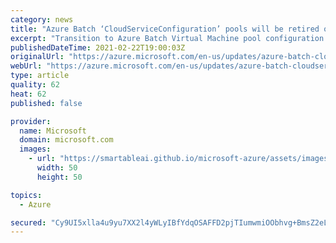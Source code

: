 ```yaml
---
category: news
title: "Azure Batch ‘CloudServiceConfiguration’ pools will be retired on 29 February 2024"
excerpt: "Transition to Azure Batch Virtual Machine pool configuration by 29 February 2024. "
publishedDateTime: 2021-02-22T19:00:03Z
originalUrl: "https://azure.microsoft.com/en-us/updates/azure-batch-cloudserviceconfiguration-pools-will-be-retired-on-29-february-2024/"
webUrl: "https://azure.microsoft.com/en-us/updates/azure-batch-cloudserviceconfiguration-pools-will-be-retired-on-29-february-2024/"
type: article
quality: 62
heat: 62
published: false

provider:
  name: Microsoft
  domain: microsoft.com
  images:
    - url: "https://smartableai.github.io/microsoft-azure/assets/images/organizations/microsoft.com-50x50.jpg"
      width: 50
      height: 50

topics:
  - Azure

secured: "Cy9UI5xlla4u9yu7XX2l4yWLyIBfYdqOSAFFD2pjTIumwmiOObhvg+BmsZ2eLSFbqHbSOEDgHq6lHU32/99NIfsZl6F/jkk6M1VUad2XsTQpNZwjy84IPVDK3JCc1TDZYB785z6J5d+MlzuAUqIerVjIQqSTkSR2/uNeAvyZXilDNI5UDl+45rsPzHghKFMSaEd9KGt+qOnViKy0nRLYhYpWsz3os3c4pQLPp5Fi/YiJwcSqc1rD11O/qXlD7z5igGCpL4DVMIQpPhX1JVNmokPov7MRAcQ8Q1lxhYm2SLwqS+67t9Qt6hzeutLoidyZgG5X+B7FUgG5uILB9PCKcY80+RdBnja+Rg4jVPyrS0U=;SiH55IVlOb0shJPIk6Z3NA=="
---
```


